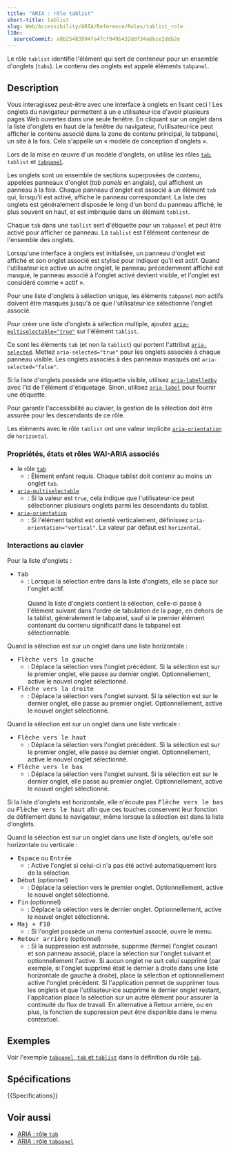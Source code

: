 ```yaml
---
title: "ARIA : rôle tablist"
short-title: tablist
slug: Web/Accessibility/ARIA/Reference/Roles/tablist_role
l10n:
  sourceCommit: a8b25483994fa47cf949b432ddf34a6bce2ddb2e
---
```


Le rôle `tablist` identifie l'élément qui sert de conteneur pour un ensemble d'onglets (`tabs`). Le contenu des onglets est appelé éléments `tabpanel`.

## Description

Vous interagissez peut-être avec une interface à onglets en lisant ceci&nbsp;! Les onglets du navigateur permettent à un·e utilisateur·ice d'avoir plusieurs pages Web ouvertes dans une seule fenêtre. En cliquant sur un onglet dans la liste d'onglets en haut de la fenêtre du navigateur, l'utilisateur·ice peut afficher le contenu associé dans la zone de contenu principal, le tabpanel, un site à la fois. Cela s'appelle un «&nbsp;modèle de conception d'onglets&nbsp;».

Lors de la mise en œuvre d'un modèle d'onglets, on utilise les rôles [`tab`](/fr/docs/Web/Accessibility/ARIA/Reference/Roles/tab_role), `tablist` et [`tabpanel`](/fr/docs/Web/Accessibility/ARIA/Reference/Roles/tabpanel_role).

Les onglets sont un ensemble de sections superposées de contenu, appelées panneaux d'onglet (<i lang="en">tab panels</i> en anglais), qui affichent un panneau à la fois. Chaque panneau d'onglet est associé à un élément `tab` qui, lorsqu'il est activé, affiche le panneau correspondant. La liste des onglets est généralement disposée le long d'un bord du panneau affiché, le plus souvent en haut, et est imbriquée dans un élément `tablist`.

Chaque `tab` dans une `tablist` sert d'étiquette pour un `tabpanel` et peut être activé pour afficher ce panneau. La `tablist` est l'élément conteneur de l'ensemble des onglets.

Lorsqu'une interface à onglets est initialisée, un panneau d'onglet est affiché et son onglet associé est stylisé pour indiquer qu'il est actif. Quand l'utilisateur·ice active un autre onglet, le panneau précédemment affiché est masqué, le panneau associé à l'onglet activé devient visible, et l'onglet est considéré comme «&nbsp;actif&nbsp;».

Pour une liste d'onglets à sélection unique, les éléments `tabpanel` non actifs doivent être masqués jusqu'à ce que l'utilisateur·ice sélectionne l'onglet associé.

Pour créer une liste d'onglets à sélection multiple, ajoutez [`aria-multiselectable="true"`](/fr/docs/Web/Accessibility/ARIA/Reference/Attributes/aria-multiselectable) sur l'élément `tablist`.

Ce sont les éléments `tab` (et non la `tablist`) qui portent l'attribut [`aria-selected`](/fr/docs/Web/Accessibility/ARIA/Reference/Attributes/aria-selected). Mettez `aria-selected="true"` pour les onglets associés à chaque panneau visible. Les onglets associés à des panneaux masqués ont `aria-selected="false"`.

Si la liste d'onglets possède une étiquette visible, utilisez [`aria-labelledby`](/fr/docs/Web/Accessibility/ARIA/Reference/Attributes/aria-labelledby) avec l'id de l'élément d'étiquetage. Sinon, utilisez [`aria-label`](/fr/docs/Web/Accessibility/ARIA/Reference/Attributes/aria-label) pour fournir une étiquette.

Pour garantir l'accessibilité au clavier, la gestion de la sélection doit être assurée pour les descendants de ce rôle.

Les éléments avec le rôle `tablist` ont une valeur implicite [`aria-orientation`](/fr/docs/Web/Accessibility/ARIA/Reference/Attributes/aria-orientation) de `horizontal`.

### Propriétés, états et rôles WAI-ARIA associés

- le rôle [`tab`](/fr/docs/Web/Accessibility/ARIA/Reference/Roles/tab_role)
  - : Élément enfant requis. Chaque tablist doit contenir au moins un onglet `tab`.
- [`aria-multiselectable`](/fr/docs/Web/Accessibility/ARIA/Reference/Attributes/aria-multiselectable)
  - : Si la valeur est `true`, cela indique que l'utilisateur·ice peut sélectionner plusieurs onglets parmi les descendants du tablist.
- [`aria-orientation`](/fr/docs/Web/Accessibility/ARIA/Reference/Attributes/aria-orientation)
  - : Si l'élément tablist est orienté verticalement, définissez `aria-orientation="vertical"`. La valeur par défaut est `horizontal`.

### Interactions au clavier

Pour la liste d'onglets&nbsp;:

- <kbd>Tab</kbd>
  - : Lorsque la sélection entre dans la liste d'onglets, elle se place sur l'onglet actif.<br/><br/>Quand la liste d'onglets contient la sélection, celle-ci passe à l'élément suivant dans l'ordre de tabulation de la page, en dehors de la tablist, généralement le tabpanel, sauf si le premier élément contenant du contenu significatif dans le tabpanel est sélectionnable.

Quand la sélection est sur un onglet dans une liste horizontale&nbsp;:

- <kbd>Flèche vers la gauche</kbd>
  - : Déplace la sélection vers l'onglet précédent. Si la sélection est sur le premier onglet, elle passe au dernier onglet. Optionnellement, active le nouvel onglet sélectionné.
- <kbd>Flèche vers la droite</kbd>
  - : Déplace la sélection vers l'onglet suivant. Si la sélection est sur le dernier onglet, elle passe au premier onglet. Optionnellement, active le nouvel onglet sélectionné.

Quand la sélection est sur un onglet dans une liste verticale&nbsp;:

- <kbd>Flèche vers le haut</kbd>
  - : Déplace la sélection vers l'onglet précédent. Si la sélection est sur le premier onglet, elle passe au dernier onglet. Optionnellement, active le nouvel onglet sélectionné.
- <kbd>Flèche vers le bas</kbd>
  - : Déplace la sélection vers l'onglet suivant. Si la sélection est sur le dernier onglet, elle passe au premier onglet. Optionnellement, active le nouvel onglet sélectionné.

Si la liste d'onglets est horizontale, elle n'écoute pas <kbd>Flèche vers le bas</kbd> ou <kbd>Flèche vers le haut</kbd> afin que ces touches conservent leur fonction de défilement dans le navigateur, même lorsque la sélection est dans la liste d'onglets.

Quand la sélection est sur un onglet dans une liste d'onglets, qu'elle soit horizontale ou verticale&nbsp;:

- <kbd>Espace</kbd> ou <kbd>Entrée</kbd>
  - : Active l'onglet si celui-ci n'a pas été activé automatiquement lors de la sélection.
- <kbd>Début</kbd> (optionnel)
  - : Déplace la sélection vers le premier onglet. Optionnellement, active le nouvel onglet sélectionné.
- <kbd>Fin</kbd> (optionnel)
  - : Déplace la sélection vers le dernier onglet. Optionnellement, active le nouvel onglet sélectionné.
- <kbd>Maj + F10</kbd>
  - : Si l'onglet possède un menu contextuel associé, ouvre le menu.
- <kbd>Retour arrière</kbd> (optionnel)
  - : Si la suppression est autorisée, supprime (ferme) l'onglet courant et son panneau associé, place la sélection sur l'onglet suivant et optionnellement l'active. Si aucun onglet ne suit celui supprimé (par exemple, si l'onglet supprimé était le dernier à droite dans une liste horizontale de gauche à droite), place la sélection et optionnellement active l'onglet précédent. Si l'application permet de supprimer tous les onglets et que l'utilisateur·ice supprime le dernier onglet restant, l'application place la sélection sur un autre élément pour assurer la continuité du flux de travail. En alternative à Retour arrière, ou en plus, la fonction de suppression peut être disponible dans le menu contextuel.

## Exemples

Voir l'exemple [`tabpanel`, `tab` et `tablist`](/fr/docs/Web/Accessibility/ARIA/Reference/Roles/tab_role#exemple) dans la définition du rôle [`tab`](/fr/docs/Web/Accessibility/ARIA/Reference/Roles/tab_role).

## Spécifications

{{Specifications}}

## Voir aussi

- [ARIA&nbsp;: rôle `tab`](/fr/docs/Web/Accessibility/ARIA/Reference/Roles/tab_role)
- [ARIA&nbsp;: rôle `tabpanel`](/fr/docs/Web/Accessibility/ARIA/Reference/Roles/tabpanel_role)
